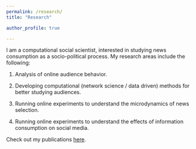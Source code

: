 ```yaml
---
permalink: /research/
title: "Research"

author_profile: true

---
```


I am a computational social scientist, interested in studying news consumption as a socio-political process. My research areas include the following:

1. Analysis of online audience behavior.

2. Developing computational (network science / data driven) methods for better studying audiences.

3. Running online experiments to understand the microdynamics of news selection.

4. Running online experiments to understand the effects of  information consumption on social media.

Check out my publications [here](./../publications).
